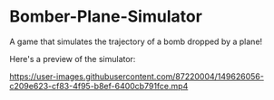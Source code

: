 # Bomber-Plane-Simulator
A game that simulates the trajectory of a bomb dropped by a plane!

Here's a preview of the simulator:


https://user-images.githubusercontent.com/87220004/149626056-c209e623-cf83-4f95-b8ef-6400cb791fce.mp4

